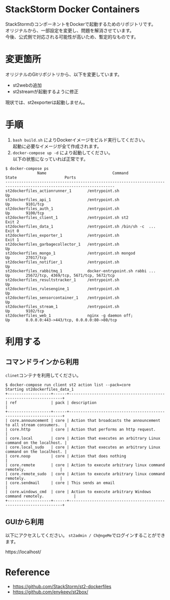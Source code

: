StackStorm Docker Containers
====

StackStormのコンポーネントをDockerで起動するためのリポジトリです。  
オリジナルから、一部設定を変更し、問題を解消させています。  
今後、公式側で対応される可能性が高いため、暫定的なものです。

# 変更箇所

オリジナルのGitリポジトリから、以下を変更しています。

* st2webの追加
* st2streamが起動するように修正

現状では、st2exporterは起動しません。

# 手順

1. `bash build.sh` によりDockerイメージをビルド実行してください。  
起動に必要なイメージが全て作成されます。
2. `docker-compose up -d` により起動してください。  
以下の状態になっていれば正常です。

```
$ docker-compose ps
              Name                             Command               State                     Ports
----------------------------------------------------------------------------------------------------------------------
st2dockerfiles_actionrunner_1       /entrypoint.sh                   Up
st2dockerfiles_api_1                /entrypoint.sh                   Up       9101/tcp
st2dockerfiles_auth_1               /entrypoint.sh                   Up       9100/tcp
st2dockerfiles_client_1             /entrypoint.sh st2               Exit 2
st2dockerfiles_data_1               /entrypoint.sh /bin/sh -c  ...   Exit 0
st2dockerfiles_exporter_1           /entrypoint.sh                   Exit 1
st2dockerfiles_garbagecollector_1   /entrypoint.sh                   Up
st2dockerfiles_mongo_1              /entrypoint.sh mongod            Up       27017/tcp
st2dockerfiles_notifier_1           /entrypoint.sh                   Up
st2dockerfiles_rabbitmq_1           docker-entrypoint.sh rabbi ...   Up       25672/tcp, 4369/tcp, 5671/tcp, 5672/tcp
st2dockerfiles_resultstracker_1     /entrypoint.sh                   Up
st2dockerfiles_rulesengine_1        /entrypoint.sh                   Up
st2dockerfiles_sensorcontainer_1    /entrypoint.sh                   Up
st2dockerfiles_stream_1             /entrypoint.sh                   Up       9102/tcp
st2dockerfiles_web_1                nginx -g daemon off;             Up       0.0.0.0:443->443/tcp, 0.0.0.0:80->80/tcp
```

# 利用する

## コマンドラインから利用

`clinet`コンテナを利用してください。

```
$ docker-compose run client st2 action list --pack=core
Starting st2dockerfiles_data_1
+-------------------+------+-------------------------------------------------------------------+
| ref               | pack | description                                                       |
+-------------------+------+-------------------------------------------------------------------+
| core.announcement | core | Action that broadcasts the announcement to all stream consumers.  |
| core.http         | core | Action that performs an http request.                             |
| core.local        | core | Action that executes an arbitrary Linux command on the localhost. |
| core.local_sudo   | core | Action that executes an arbitrary Linux command on the localhost. |
| core.noop         | core | Action that does nothing                                          |
| core.remote       | core | Action to execute arbitrary linux command remotely.               |
| core.remote_sudo  | core | Action to execute arbitrary linux command remotely.               |
| core.sendmail     | core | This sends an email                                               |
| core.windows_cmd  | core | Action to execute arbitrary Windows command remotely.             |
+-------------------+------+-------------------------------------------------------------------+
```

## GUIから利用

以下にアクセスしてください。 `st2admin / Ch@ngeMe`でログインすることができます。

https://localhost/

# Reference

* https://github.com/StackStorm/st2-dockerfiles
* https://github.com/enykeev/st2box/

